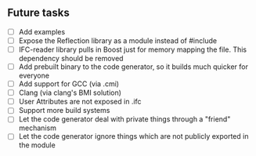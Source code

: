 ## Future tasks
 - [ ] Add examples
 - [ ] Expose the Reflection library as a module instead of #include
 - [ ] IFC-reader library pulls in Boost just for memory mapping the file. This dependency should be removed
 - [ ] Add prebuilt binary to the code generator, so it builds much quicker for everyone
 - [ ] Add support for GCC (via .cmi) 
 - [ ] Clang (via clang's BMI solution)
 - [ ] User Attributes are not exposed in .ifc 
 - [ ] Support more build systems
 - [ ] Let the code generator deal with private things through a "friend" mechanism
 - [ ] Let the code generator ignore things which are not publicly exported in the module